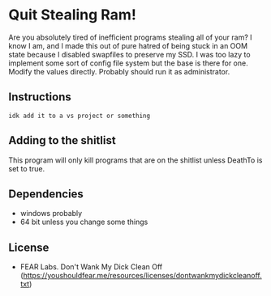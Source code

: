 # Quit Stealing Ram!
Are you absolutely tired of inefficient programs stealing all of your ram? I know I am, and I made this out of pure hatred of being stuck in an OOM state because I disabled swapfiles to preserve my SSD.
I was too lazy to implement some sort of config file system but the base is there for one.
Modify the values directly.
Probably should run it as administrator.

## Instructions
```
idk add it to a vs project or something
```

## Adding to the shitlist
This program will only kill programs that are on the shitlist unless DeathTo is set to true.

## Dependencies
* windows probably
* 64 bit unless you change some things

## License
* FEAR Labs. Don't Wank My Dick Clean Off (https://youshouldfear.me/resources/licenses/dontwankmydickcleanoff.txt)
